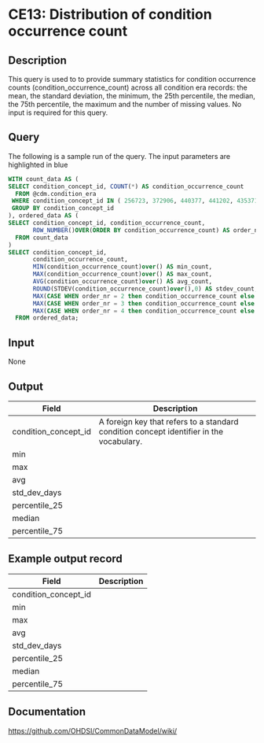 <!---
Group:condition era
Name:CE13 Distribution of condition occurrence count
Author:Patrick Ryan
CDM Version: 5.3
-->

# CE13: Distribution of condition occurrence count

## Description
This query is used to to provide summary statistics for condition occurrence counts (condition_occurrence_count) across all condition era records: the mean, the standard deviation, the minimum, the 25th percentile, the median, the 75th percentile, the maximum and the number of missing values. No input is required for this query.

## Query
The following is a sample run of the query. The input parameters are highlighted in  blue

```sql
WITH count_data AS (
SELECT condition_concept_id, COUNT(*) AS condition_occurrence_count
  FROM @cdm.condition_era
 WHERE condition_concept_id IN ( 256723, 372906, 440377, 441202, 435371 )
 GROUP BY condition_concept_id
), ordered_data AS (
SELECT condition_concept_id, condition_occurrence_count,
       ROW_NUMBER()OVER(ORDER BY condition_occurrence_count) AS order_nr
  FROM count_data
)
SELECT condition_concept_id,
       condition_occurrence_count,
       MIN(condition_occurrence_count)over() AS min_count,
       MAX(condition_occurrence_count)over() AS max_count,
       AVG(condition_occurrence_count)over() AS avg_count,
       ROUND(STDEV(condition_occurrence_count)over(),0) AS stdev_count,
       MAX(CASE WHEN order_nr = 2 then condition_occurrence_count else 0 END)OVER() AS percentile_25,
       MAX(CASE WHEN order_nr = 3 then condition_occurrence_count else 0 END)OVER() AS median,
       MAX(CASE WHEN order_nr = 4 then condition_occurrence_count else 0 END)OVER() AS percentile_75
  FROM ordered_data;
```
## Input
  None

## Output

|  Field |  Description |
| --- | --- |
| condition_concept_id | A foreign key that refers to a standard condition concept identifier in the vocabulary. |
| min |   |
| max |   |
| avg |   |
| std_dev_days |   |
| percentile_25 |   |
| median |   |
| percentile_75 |   |

## Example output record

|  Field |  Description |
| --- | --- |
| condition_concept_id |   |
| min |   |
| max |   |
| avg |   |
| std_dev_days |   |
| percentile_25 |   |
| median |   |
| percentile_75 |   |

## Documentation
https://github.com/OHDSI/CommonDataModel/wiki/
